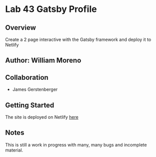 # Lab 43 Gatsby Profile

## Overview

Create a 2 page interactive with the Gatsby framework and deploy it to Netlify

## Author: William Moreno

## Collaboration

- James Gerstenberger

## Getting Started

The site is deployed on Netlify [here](https://peaceful-hypatia-92fe6d.netlify.app/portfolio/)

## Notes

This is still a work in progress with many, many bugs and incomplete material.